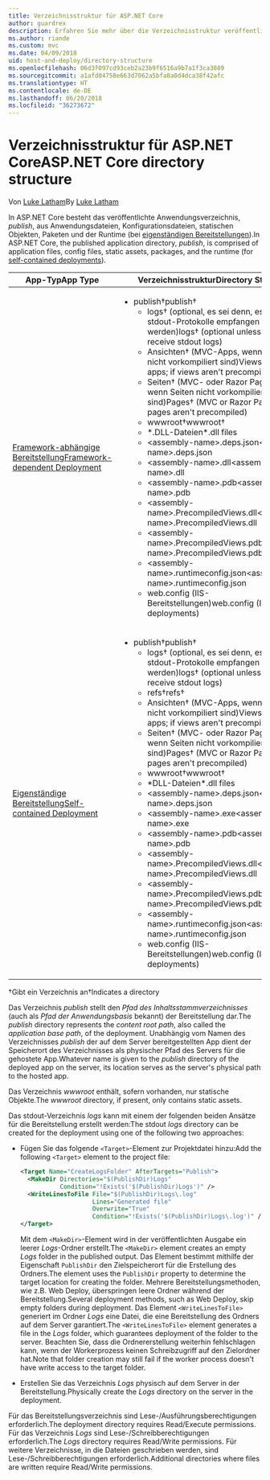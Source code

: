```yaml
---
title: Verzeichnisstruktur für ASP.NET Core
author: guardrex
description: Erfahren Sie mehr über die Verzeichnisstruktur veröffentlichter ASP.NET Core-Apps.
ms.author: riande
ms.custom: mvc
ms.date: 04/09/2018
uid: host-and-deploy/directory-structure
ms.openlocfilehash: 06d3f097cd93ceb2a23b9f6516a9b7a1f3ca3089
ms.sourcegitcommit: a1afd04758e663d7062a5bfa8a0d4dca38f42afc
ms.translationtype: HT
ms.contentlocale: de-DE
ms.lasthandoff: 06/20/2018
ms.locfileid: "36273672"
---
```

# <a name="aspnet-core-directory-structure"></a><span data-ttu-id="157da-103">Verzeichnisstruktur für ASP.NET Core</span><span class="sxs-lookup"><span data-stu-id="157da-103">ASP.NET Core directory structure</span></span>

<span data-ttu-id="157da-104">Von [Luke Latham](https://github.com/guardrex)</span><span class="sxs-lookup"><span data-stu-id="157da-104">By [Luke Latham](https://github.com/guardrex)</span></span>

<span data-ttu-id="157da-105">In ASP.NET Core besteht das veröffentlichte Anwendungsverzeichnis, *publish*, aus Anwendungsdateien, Konfigurationsdateien, statischen Objekten, Paketen und der Runtime (bei [eigenständigen Bereitstellungen](/dotnet/core/deploying/#self-contained-deployments-scd)).</span><span class="sxs-lookup"><span data-stu-id="157da-105">In ASP.NET Core, the published application directory, *publish*, is comprised of application files, config files, static assets, packages, and the runtime (for [self-contained deployments](/dotnet/core/deploying/#self-contained-deployments-scd)).</span></span>


| <span data-ttu-id="157da-106">App-Typ</span><span class="sxs-lookup"><span data-stu-id="157da-106">App Type</span></span> | <span data-ttu-id="157da-107">Verzeichnisstruktur</span><span class="sxs-lookup"><span data-stu-id="157da-107">Directory Structure</span></span> |
| -------- | ------------------- |
| [<span data-ttu-id="157da-108">Framework-abhängige Bereitstellung</span><span class="sxs-lookup"><span data-stu-id="157da-108">Framework-dependent Deployment</span></span>](/dotnet/core/deploying/#framework-dependent-deployments-fdd) | <ul><li><span data-ttu-id="157da-109">publish&dagger;</span><span class="sxs-lookup"><span data-stu-id="157da-109">publish&dagger;</span></span><ul><li><span data-ttu-id="157da-110">logs&dagger; (optional, es sei denn, es müssen stdout-Protokolle empfangen werden)</span><span class="sxs-lookup"><span data-stu-id="157da-110">logs&dagger; (optional unless required to receive stdout logs)</span></span></li><li><span data-ttu-id="157da-111">Ansichten&dagger; (MVC-Apps, wenn Ansichten nicht vorkompiliert sind)</span><span class="sxs-lookup"><span data-stu-id="157da-111">Views&dagger; (MVC apps; if views aren't precompiled)</span></span></li><li><span data-ttu-id="157da-112">Seiten&dagger; (MVC- oder Razor Pages-Apps, wenn Seiten nicht vorkompiliert sind)</span><span class="sxs-lookup"><span data-stu-id="157da-112">Pages&dagger; (MVC or Razor Pages apps; if pages aren't precompiled)</span></span></li><li><span data-ttu-id="157da-113">wwwroot&dagger;</span><span class="sxs-lookup"><span data-stu-id="157da-113">wwwroot&dagger;</span></span></li><li><span data-ttu-id="157da-114">\*\.DLL-Dateien</span><span class="sxs-lookup"><span data-stu-id="157da-114">\*\.dll files</span></span></li><li><span data-ttu-id="157da-115">\<assembly-name>.deps.json</span><span class="sxs-lookup"><span data-stu-id="157da-115">\<assembly-name>.deps.json</span></span></li><li><span data-ttu-id="157da-116">\<assembly-name>.dll</span><span class="sxs-lookup"><span data-stu-id="157da-116">\<assembly-name>.dll</span></span></li><li><span data-ttu-id="157da-117">\<assembly-name>.pdb</span><span class="sxs-lookup"><span data-stu-id="157da-117">\<assembly-name>.pdb</span></span></li><li><span data-ttu-id="157da-118">\<assembly-name>.PrecompiledViews.dll</span><span class="sxs-lookup"><span data-stu-id="157da-118">\<assembly-name>.PrecompiledViews.dll</span></span></li><li><span data-ttu-id="157da-119">\<assembly-name>.PrecompiledViews.pdb</span><span class="sxs-lookup"><span data-stu-id="157da-119">\<assembly-name>.PrecompiledViews.pdb</span></span></li><li><span data-ttu-id="157da-120">\<assembly-name>.runtimeconfig.json</span><span class="sxs-lookup"><span data-stu-id="157da-120">\<assembly-name>.runtimeconfig.json</span></span></li><li><span data-ttu-id="157da-121">web.config (IIS-Bereitstellungen)</span><span class="sxs-lookup"><span data-stu-id="157da-121">web.config (IIS deployments)</span></span></li></ul></li></ul> |
| [<span data-ttu-id="157da-122">Eigenständige Bereitstellung</span><span class="sxs-lookup"><span data-stu-id="157da-122">Self-contained Deployment</span></span>](/dotnet/core/deploying/#self-contained-deployments-scd) | <ul><li><span data-ttu-id="157da-123">publish&dagger;</span><span class="sxs-lookup"><span data-stu-id="157da-123">publish&dagger;</span></span><ul><li><span data-ttu-id="157da-124">logs&dagger; (optional, es sei denn, es müssen stdout-Protokolle empfangen werden)</span><span class="sxs-lookup"><span data-stu-id="157da-124">logs&dagger; (optional unless required to receive stdout logs)</span></span></li><li><span data-ttu-id="157da-125">refs&dagger;</span><span class="sxs-lookup"><span data-stu-id="157da-125">refs&dagger;</span></span></li><li><span data-ttu-id="157da-126">Ansichten&dagger; (MVC-Apps, wenn Ansichten nicht vorkompiliert sind)</span><span class="sxs-lookup"><span data-stu-id="157da-126">Views&dagger; (MVC apps; if views aren't precompiled)</span></span></li><li><span data-ttu-id="157da-127">Seiten&dagger; (MVC- oder Razor Pages-Apps, wenn Seiten nicht vorkompiliert sind)</span><span class="sxs-lookup"><span data-stu-id="157da-127">Pages&dagger; (MVC or Razor Pages apps; if pages aren't precompiled)</span></span></li><li><span data-ttu-id="157da-128">wwwroot&dagger;</span><span class="sxs-lookup"><span data-stu-id="157da-128">wwwroot&dagger;</span></span></li><li><span data-ttu-id="157da-129">\*DLL-Dateien</span><span class="sxs-lookup"><span data-stu-id="157da-129">\*.dll files</span></span></li><li><span data-ttu-id="157da-130">\<assembly-name>.deps.json</span><span class="sxs-lookup"><span data-stu-id="157da-130">\<assembly-name>.deps.json</span></span></li><li><span data-ttu-id="157da-131">\<assembly-name>.exe</span><span class="sxs-lookup"><span data-stu-id="157da-131">\<assembly-name>.exe</span></span></li><li><span data-ttu-id="157da-132">\<assembly-name>.pdb</span><span class="sxs-lookup"><span data-stu-id="157da-132">\<assembly-name>.pdb</span></span></li><li><span data-ttu-id="157da-133">\<assembly-name>.PrecompiledViews.dll</span><span class="sxs-lookup"><span data-stu-id="157da-133">\<assembly-name>.PrecompiledViews.dll</span></span></li><li><span data-ttu-id="157da-134">\<assembly-name>.PrecompiledViews.pdb</span><span class="sxs-lookup"><span data-stu-id="157da-134">\<assembly-name>.PrecompiledViews.pdb</span></span></li><li><span data-ttu-id="157da-135">\<assembly-name>.runtimeconfig.json</span><span class="sxs-lookup"><span data-stu-id="157da-135">\<assembly-name>.runtimeconfig.json</span></span></li><li><span data-ttu-id="157da-136">web.config (IIS-Bereitstellungen)</span><span class="sxs-lookup"><span data-stu-id="157da-136">web.config (IIS deployments)</span></span></li></ul></li></ul> |

<span data-ttu-id="157da-137">&dagger;Gibt ein Verzeichnis an</span><span class="sxs-lookup"><span data-stu-id="157da-137">&dagger;Indicates a directory</span></span>

<span data-ttu-id="157da-138">Das Verzeichnis *publish* stellt den *Pfad des Inhaltsstammverzeichnisses* (auch als *Pfad der Anwendungsbasis* bekannt) der Bereitstellung dar.</span><span class="sxs-lookup"><span data-stu-id="157da-138">The *publish* directory represents the *content root path*, also called the *application base path*, of the deployment.</span></span> <span data-ttu-id="157da-139">Unabhängig vom Namen des Verzeichnisses *publish* der auf dem Server bereitgestellten App dient der Speicherort des Verzeichnisses als physischer Pfad des Servers für die gehostete App.</span><span class="sxs-lookup"><span data-stu-id="157da-139">Whatever name is given to the *publish* directory of the deployed app on the server, its location serves as the server's physical path to the hosted app.</span></span>

<span data-ttu-id="157da-140">Das Verzeichnis *wwwroot* enthält, sofern vorhanden, nur statische Objekte.</span><span class="sxs-lookup"><span data-stu-id="157da-140">The *wwwroot* directory, if present, only contains static assets.</span></span>

<span data-ttu-id="157da-141">Das stdout-Verzeichnis *logs* kann mit einem der folgenden beiden Ansätze für die Bereitstellung erstellt werden:</span><span class="sxs-lookup"><span data-stu-id="157da-141">The stdout *logs* directory can be created for the deployment using one of the following two approaches:</span></span>

* <span data-ttu-id="157da-142">Fügen Sie das folgende `<Target>`-Element zur Projektdatei hinzu:</span><span class="sxs-lookup"><span data-stu-id="157da-142">Add the following `<Target>` element to the project file:</span></span>

   ```xml
   <Target Name="CreateLogsFolder" AfterTargets="Publish">
     <MakeDir Directories="$(PublishDir)Logs" 
              Condition="!Exists('$(PublishDir)Logs')" />
     <WriteLinesToFile File="$(PublishDir)Logs\.log" 
                       Lines="Generated file" 
                       Overwrite="True" 
                       Condition="!Exists('$(PublishDir)Logs\.log')" />
   </Target>
   ```

   <span data-ttu-id="157da-143">Mit dem `<MakeDir>`-Element wird in der veröffentlichten Ausgabe ein leerer *Logs*-Ordner erstellt.</span><span class="sxs-lookup"><span data-stu-id="157da-143">The `<MakeDir>` element creates an empty *Logs* folder in the published output.</span></span> <span data-ttu-id="157da-144">Das Element bestimmt mithilfe der Eigenschaft `PublishDir` den Zielspeicherort für die Erstellung des Ordners.</span><span class="sxs-lookup"><span data-stu-id="157da-144">The element uses the `PublishDir` property to determine the target location for creating the folder.</span></span> <span data-ttu-id="157da-145">Mehrere Bereitstellungsmethoden, wie z.B. Web Deploy, überspringen leere Ordner während der Bereitstellung.</span><span class="sxs-lookup"><span data-stu-id="157da-145">Several deployment methods, such as Web Deploy, skip empty folders during deployment.</span></span> <span data-ttu-id="157da-146">Das Element `<WriteLinesToFile>` generiert im Ordner *Logs* eine Datei, die eine Bereitstellung des Ordners auf dem Server garantiert.</span><span class="sxs-lookup"><span data-stu-id="157da-146">The `<WriteLinesToFile>` element generates a file in the *Logs* folder, which guarantees deployment of the folder to the server.</span></span> <span data-ttu-id="157da-147">Beachten Sie, dass die Ordnererstellung weiterhin fehlschlagen kann, wenn der Workerprozess keinen Schreibzugriff auf den Zielordner hat.</span><span class="sxs-lookup"><span data-stu-id="157da-147">Note that folder creation may still fail if the worker process doesn't have write access to the target folder.</span></span>

* <span data-ttu-id="157da-148">Erstellen Sie das Verzeichnis *Logs* physisch auf dem Server in der Bereitstellung.</span><span class="sxs-lookup"><span data-stu-id="157da-148">Physically create the *Logs* directory on the server in the deployment.</span></span>

<span data-ttu-id="157da-149">Für das Bereitstellungsverzeichnis sind Lese-/Ausführungsberechtigungen erforderlich.</span><span class="sxs-lookup"><span data-stu-id="157da-149">The deployment directory requires Read/Execute permissions.</span></span> <span data-ttu-id="157da-150">Für das Verzeichnis *Logs* sind Lese-/Schreibberechtigungen erforderlich.</span><span class="sxs-lookup"><span data-stu-id="157da-150">The *Logs* directory requires Read/Write permissions.</span></span> <span data-ttu-id="157da-151">Für weitere Verzeichnisse, in die Dateien geschrieben werden, sind Lese-/Schreibberechtigungen erforderlich.</span><span class="sxs-lookup"><span data-stu-id="157da-151">Additional directories where files are written require Read/Write permissions.</span></span>
